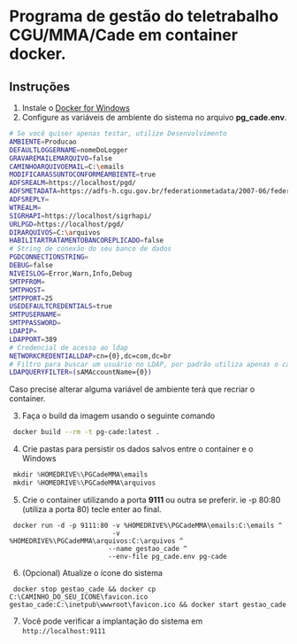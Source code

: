 # Programa de gestão do teletrabalho CGU/MMA/Cade em container docker.

## Instruções

1. Instale o [Docker for Windows](https://docs.docker.com/docker-for-windows/install/)
2. Configure as variáveis de ambiente do sistema no arquivo **pg_cade.env**.

```sh
# Se você quiser apenas testar, utilize Desenvolvimento
AMBIENTE=Producao
DEFAULTLOGGERNAME=nomeDoLogger
GRAVAREMAILEMARQUIVO=false
CAMINHOARQUIVOEMAIL=C:\emails
MODIFICARASSUNTOCONFORMEAMBIENTE=true
ADFSREALM=https://localhost/pgd/
ADFSMETADATA=https://adfs-h.cgu.gov.br/federationmetadata/2007-06/federationmetadata.xml
ADFSREPLY=
WTREALM=
SIGRHAPI=https://localhost/sigrhapi/
URLPGD=https://localhost/pgd/
DIRARQUIVOS=C:\arquivos
HABILITARTRATAMENTOBANCOREPLICADO=false
# String de conexão do seu banco de dados
PGDCONNECTIONSTRING=
DEBUG=false
NIVEISLOG=Error,Warn,Info,Debug
SMTPFROM=
SMTPHOST=
SMTPPORT=25
USEDEFAULTCREDENTIALS=true
SMTPUSERNAME=
SMTPPASSWORD=
LDAPIP=
LDAPPORT=389
# Credencial de acesso ao ldap
NETWORKCREDENTIALLDAP=cn={0},dc=com,dc=br
# Filtro para buscar um usuário no LDAP, por padrão utiliza apenas o campo sAMAccountName.
LDAPQUERYFILTER=(sAMAccountName={0})
```

Caso precise alterar alguma variável de ambiente terá que recriar o container.

3. Faça o build da imagem usando o seguinte comando
```sh
 docker build --rm -t pg-cade:latest .
```
4. Crie pastas para persistir os dados salvos entre o container e o Windows
```powershell
 mkdir %HOMEDRIVE%\PGCadeMMA\emails
 mkdir %HOMEDRIVE%\PGCadeMMA\arquivos
```
5. Crie o container utilizando a porta **9111** ou outra se preferir. ie -p 80:80 (utiliza a porta 80)
   tecle enter ao final.
```
 docker run -d -p 9111:80 -v %HOMEDRIVE%\PGCadeMMA\emails:C:\emails ^
                          -v %HOMEDRIVE%\PGCadeMMA\arquivos:C:\arquivos ^
                         --name gestao_cade ^
                         --env-file pg_cade.env pg-cade
```

6. (Opcional) Atualize o ícone do sistema
```
 docker stop gestao_cade && docker cp C:\CAMINHO_DO_SEU_ICONE\favicon.ico gestao_cade:C:\inetpub\wwwroot\favicon.ico && docker start gestao_cade
```

7. Você pode verificar a implantação do sistema em  ```http://localhost:9111```


